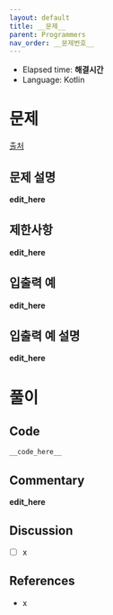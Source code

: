 ```yaml
---
layout: default
title: __문제__
parent: Programmers
nav_order: __문제번호__
---
```


- Elapsed time: __해결시간__
- Language: Kotlin

# __문제__

[출처](__출처링크__)

## 문제 설명

__edit_here__

## 제한사항

__edit_here__

## 입출력 예

__edit_here__

## 입출력 예 설명

__edit_here__

# 풀이

## Code

``` kotlin
__code_here__
```

## Commentary

__edit_here__

## Discussion

- [ ] x

## References
- x